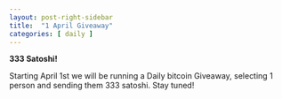 ```yaml
---
layout: post-right-sidebar
title:  "1 April Giveaway"
categories: [ daily ]
---
```


**333 Satoshi!**

Starting April 1st we will be running a Daily bitcoin Giveaway, selecting 1 person and sending them 333 satoshi. Stay tuned!
